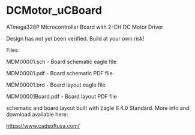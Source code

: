 DCMotor_uCBoard
===============

ATmega328P Microcontroller Board with 2-CH DC Motor Driver

Design has not yet been verified. Build at your own risk!

Files:

MDM00001.sch - Board schematic eagle file

MDM00001.pdf - Board schematic PDF file

MDM00001.brd - Board layout eagle file

MDM00001Board.pdf - Board layout PDF file


schematic and board layout built with Eagle 6.4.0 Standard. More info and 
download available here:

https://www.cadsoftusa.com/
